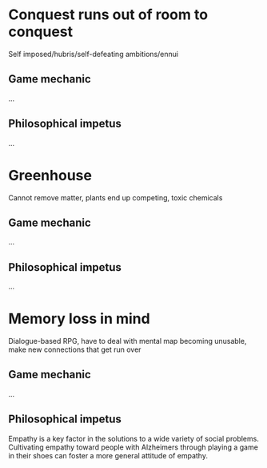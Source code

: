 # Conquest runs out of room to conquest

Self imposed/hubris/self-defeating ambitions/ennui

## Game mechanic

...

## Philosophical impetus

...

# Greenhouse

Cannot remove matter, plants end up competing, toxic chemicals

## Game mechanic

...

## Philosophical impetus

...

# Memory loss in mind

Dialogue-based RPG, have to deal with mental map becoming unusable, make new
connections that get run over

## Game mechanic

...

## Philosophical impetus

Empathy is a key factor in the solutions to a wide variety of social problems.
Cultivating empathy toward people with Alzheimers through playing a game in
their shoes can foster a more general attitude of empathy.
